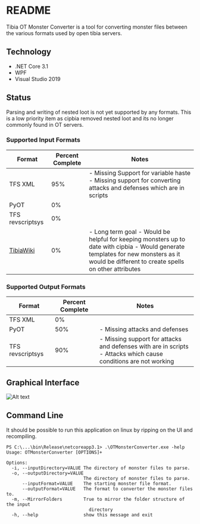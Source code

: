 # README

Tibia OT Monster Converter is a tool for converting monster files between the various formats used by open tibia servers.

## Technology
- .NET Core 3.1
- WPF
- Visual Studio 2019

## Status

Parsing and writing of nested loot is not yet supported by any formats. This is a low priority item as cipbia removed nested loot and its no longer commonly found in OT servers.

### Supported Input Formats

| Format                                               | Percent Complete | Notes                                                                                                                                                                                       |
|------------------------------------------------------|------------------|---------------------------------------------------------------------------------------------------------------------------------------------------------------------------------------------|
| TFS XML                                              | 95%              |  - Missing Support for variable haste<br/> - Missing support for converting attacks and defenses which are in scripts                                                                       |
| PyOT                                                 | 0%               |                                                                                                                                                                                             |
| TFS revscriptsys                                     | 0%               |                                                                                                                                                                                             |
| [TibiaWiki](https://tibia.fandom.com/wiki/Main_Page) | 0%               |  - Long term goal - Would be helpful for keeping monsters up to date with cipbia - Would generate templates for new monsters as it would be different to create spells on other attributes  |

### Supported Output Formats

| Format           | Percent Complete | Notes                                                                                                                 |
|------------------|------------------|-----------------------------------------------------------------------------------------------------------------------|
| TFS XML          | 0%               |                                                                                                                       |
| PyOT             | 50%              | - Missing attacks and defenses                                                                                        |
| TFS revscriptsys | 90%              |  - Missing support for attacks and defenses with are in scripts<br/> - Attacks which cause conditions are not working |

## Graphical Interface
![Alt text](https://user-images.githubusercontent.com/5142635/80318493-86a70580-87d8-11ea-85dc-cfc4e3fe2754.png)

## Command Line
It should be possible to run this application on linux by ripping on the UI and recompiling.

```
PS C:\...\bin\Release\netcoreapp3.1> .\OTMonsterConverter.exe -help
Usage: OTMonsterConverter [OPTIONS]+

Options:
  -i, --inputDirectory=VALUE The directory of monster files to parse.
  -o, --outputDirectory=VALUE
                             The directory of monster files to parse.
      --inputFormat=VALUE    The starting monster file format.
      --outputFormat=VALUE   The format to converter the monster files to.
  -m, --MirrorFolders        True to mirror the folder structure of the input
                               directory
  -h, --help                 show this message and exit
```
